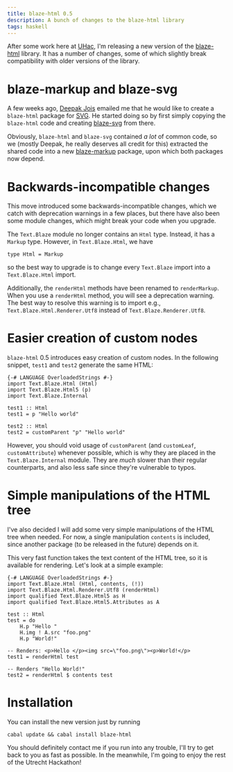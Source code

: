 ```yaml
---
title: blaze-html 0.5
description: A bunch of changes to the blaze-html library
tags: haskell
---
```


After some work here at [UHac], I'm releasing a new version of the [blaze-html]
library. It has a number of changes, some of which slightly break compatibility
with older versions of the library.

[UHac]: http://www.haskell.org/haskellwiki/DHD_UHac
[blaze-html]: http://jaspervdj.be/blaze

# blaze-markup and blaze-svg

A few weeks ago, [Deepak Jois] emailed me that he would like to create a
`blaze-html` package for [SVG]. He started doing so by first simply copying the
`blaze-html` code and creating [blaze-svg] from there.

[Deepak Jois]: http://www.deepak.jois.name/
[SVG]: http://nl.wikipedia.org/wiki/Scalable_Vector_Graphics
[blaze-svg]: https://github.com/deepakjois/blaze-svg

Obviously, `blaze-html` and `blaze-svg` contained *a lot* of common code, so we
(mostly Deepak, he really deserves all credit for this) extracted the shared
code into a new [blaze-markup] package, upon which both packages now depend.

[blaze-markup]: https://github.com/jaspervdj/blaze-markup

# Backwards-incompatible changes

This move introduced some backwards-incompatible changes, which we catch with
deprecation warnings in a few places, but there have also been some module
changes, which might break your code when you upgrade.

The `Text.Blaze` module no longer contains an `Html` type. Instead, it has a
`Markup` type. However, in `Text.Blaze.Html`, we have

~~~~~{.haskell}
type Html = Markup
~~~~~

so the best way to upgrade is to change every `Text.Blaze` import into a
`Text.Blaze.Html` import.

Additionally, the `renderHtml` methods have been renamed to `renderMarkup`. When
you use a `renderHtml` method, you will see a deprecation warning. The best way
to resolve this warning is to import e.g., `Text.Blaze.Html.Renderer.Utf8`
instead of `Text.Blaze.Renderer.Utf8`.

# Easier creation of custom nodes

`blaze-html` 0.5 introduces easy creation of custom nodes. In the following
snippet, `test1` and `test2` generate the same HTML:

~~~~~{.haskell}
{-# LANGUAGE OverloadedStrings #-}
import Text.Blaze.Html (Html)
import Text.Blaze.Html5 (p)
import Text.Blaze.Internal

test1 :: Html
test1 = p "Hello world"

test2 :: Html
test2 = customParent "p" "Hello world"
~~~~~

However, you should void usage of `customParent` (and `customLeaf`,
`customAttribute`) whenever possible, which is why they are placed in the
`Text.Blaze.Internal` module. They are *much* slower than their regular
counterparts, and also less safe since they're vulnerable to typos.

# Simple manipulations of the HTML tree

I've also decided I will add some very simple manipulations of the HTML tree
when needed. For now, a single manipulation `contents` is included, since
another package (to be released in the future) depends on it.

This very fast function takes the text content of the HTML tree, so it is
available for rendering. Let's look at a simple example:

~~~~~{.haskell}
{-# LANGUAGE OverloadedStrings #-}
import Text.Blaze.Html (Html, contents, (!))
import Text.Blaze.Html.Renderer.Utf8 (renderHtml)
import qualified Text.Blaze.Html5 as H
import qualified Text.Blaze.Html5.Attributes as A

test :: Html
test = do
    H.p "Hello "
    H.img ! A.src "foo.png"
    H.p "World!"

-- Renders: <p>Hello </p><img src=\"foo.png\"><p>World!</p>
test1 = renderHtml test

-- Renders "Hello World!"
test2 = renderHtml $ contents test
~~~~~

# Installation

You can install the new version just by running

~~~~~
cabal update && cabal install blaze-html
~~~~~

You should definitely contact me if you run into any trouble, I'll try to get
back to you as fast as possible. In the meanwhile, I'm going to enjoy the rest
of the Utrecht Hackathon!
